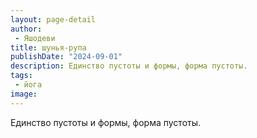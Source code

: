 ```yaml
---
layout: page-detail
author:
 - Яшодеви
title: шунья-рупа
publishDate: "2024-09-01"
description: Единство пустоты и формы, форма пустоты.
tags:
 - йога
image: 
---
```


Единство пустоты и формы, форма пустоты.

